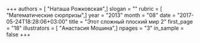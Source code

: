 +++
authors = [ "Наташа Рожковская",]
slogan = ""
rubric = [ "Математические сюрпризы",]
year = "2013"
month = "08"
date = "2017-05-24T18:28:06+03:00"
title = "Этот сложный плоский мир 2"
first_page = "18"
illustrators = [ "Анастасия Мошина",]
npages = "3"
in_sample = false
+++

